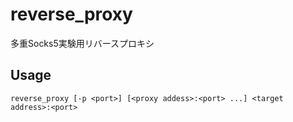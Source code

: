 # reverse_proxy
多重Socks5実験用リバースプロキシ
## Usage
    reverse_proxy [-p <port>] [<proxy addess>:<port> ...] <target address>:<port>